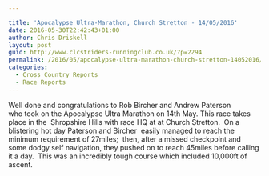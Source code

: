 ```yaml
---

title: 'Apocalypse Ultra-Marathon, Church Stretton - 14/05/2016'
date: 2016-05-30T22:42:43+01:00
author: Chris Driskell
layout: post
guid: http://www.clcstriders-runningclub.co.uk/?p=2294
permalink: /2016/05/apocalypse-ultra-marathon-church-stretton-14052016/
categories:
  - Cross Country Reports
  - Race Reports
---
```

Well done and congratulations to Rob Bircher and Andrew Paterson who took on the Apocalypse Ultra Marathon on 14th May. This race takes place in the  Shropshire Hills with race HQ at at Church Stretton.  On a blistering hot day Paterson and Bircher  easily managed to reach the minimum requirement of 27miles;  then, after a missed checkpoint and some dodgy self navigation, they pushed on to reach 45miles before calling it a day.  This was an incredibly tough course which included 10,000ft of ascent.